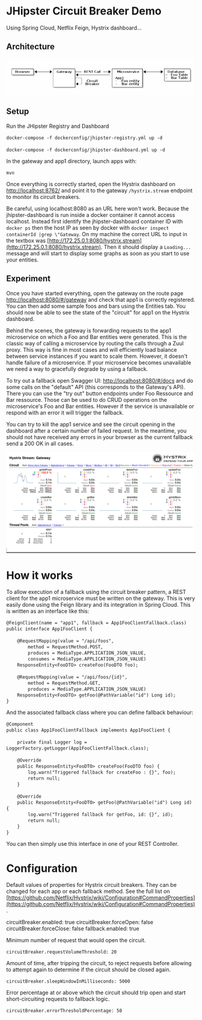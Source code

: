 # JHipster Circuit Breaker Demo

Using Spring Cloud, Netflix Feign, Hystrix dashboard...

## Architecture

![Architecture](architecture.png)

## Setup

Run the JHipster Registry and Dashboard
	
    docker-compose -f dockerconfig/jhipster-registry.yml up -d
    
    docker-compose -f dockerconfig/jhipster-dashboard.yml up -d

In the gateway and app1 directory, launch apps with:

	mvn

Once everything is correctly started, open the Hystrix dashboard on [http://localhost:8762/](http://localhost:8762/) and point it to the gateway `/hystrix.stream` endpoint to monitor its circuit breakers.

Be careful, using localhost:8080 as an URL here won't work. Because the jhipster-dashboard is run inside a docker container it cannot access localhost. Instead first identify the jhipster-dashboard container ID with `docker ps` then the host IP as seen by docker with `docker inspect containerId |grep \"Gateway`. On my machine the correct URL to input in the textbox was [http://172.25.0.1:8080/hystrix.stream](http://172.25.0.1:8080/hystrix.stream). Then it should display a `Loading...` message and will start to display some graphs as soon as you start to use your entities.

## Experiment

Once you have started everything, open the gateway on the route page [http://localhost:8080/#/gateway](http://localhost:8080/#/gateway) and check that app1 is correctly registered. You can then add some sample foos and bars using the Entities tab. You should now be able to see the state of the "circuit" for app1 on the Hystrix dashboard.

Behind the scenes, the gateway is forwarding requests to the app1 microservice on which a Foo and Bar entities were generated.
This is the classic way of calling a microservice by routing the calls through a Zuul proxy. This way is fine in most cases and will efficiently load balance between service instances if you want to scale them. However, it doesn't handle failure of a microservice. If your microservice becomes unavailable we need a way to gracefully degrade by using a fallback.

To try out a fallback open Swagger UI: [http://localhost:8080/#/docs](http://localhost:8080/#/docs) and do some calls on the "default" API (this corresponds to the Gateway's API).
There you can use the "try out" button endpoints under Foo Ressource and Bar ressource. Those can be used to do CRUD operations on the microservice's Foo and Bar entities. However if the service is unavailable or respond with an error it will trigger the fallback.

You can try to kill the app1 service and see the circuit opening in the dashboard after a certain number of failed request. In the meantime, you should not have received any errors in your browser as the current fallback send a 200 OK in all cases.

![Hystrix Dashboard](hystrix-dashboard.png)

# How it works

To allow execution of a fallback using the circuit breaker pattern, a REST client for the app1 microservice must be written on the gateway. This is very easily done using the Feign library and its integration in Spring Cloud. This is written as an interface like this:

```
@FeignClient(name = "app1", fallback = App1FooClientFallback.class)
public interface App1FooClient {

    @RequestMapping(value = "/api/foos",
        method = RequestMethod.POST,
        produces = MediaType.APPLICATION_JSON_VALUE,
        consumes = MediaType.APPLICATION_JSON_VALUE)
    ResponseEntity<FooDTO> createFoo(FooDTO foo);

    @RequestMapping(value = "/api/foos/{id}",
        method = RequestMethod.GET,
        produces = MediaType.APPLICATION_JSON_VALUE)
    ResponseEntity<FooDTO> getFoo(@PathVariable("id") Long id);
}
```

And the associated fallback class where you can define fallback behaviour:
```
@Component
public class App1FooClientFallback implements App1FooClient {

    private final Logger log = LoggerFactory.getLogger(App1FooClientFallback.class);

    @Override
    public ResponseEntity<FooDTO> createFoo(FooDTO foo) {
        log.warn("Triggered fallback for createFoo : {}", foo);
        return null;
    }

    @Override
    public ResponseEntity<FooDTO> getFoo(@PathVariable("id") Long id) {
        log.warn("Triggered fallback for getFoo, id: {}", id);
        return null;
    }
}
```
You can then simply use this interface in one of your REST Controller.


# Configuration

Default values of properties for Hystrix circuit breakers. They can be changed for each app or each fallback method. See the full list on [https://github.com/Netflix/Hystrix/wiki/Configuration#CommandProperties](https://github.com/Netflix/Hystrix/wiki/Configuration#CommandProperties).


circuitBreaker.enabled: true
circuitBreaker.forceOpen: false
circuitBreaker.forceClose: false
fallback.enabled: true

Minimum number of request that would open the circuit.

    circuitBreaker.requestVolumeThreshold: 20
    
Amount of time, after tripping the circuit, to reject requests before allowing to attempt again to determine if the circuit should be closed again.

    circuitBreaker.sleepWindowInMilliseconds: 5000
   
Error percentage at or above which the circuit should trip open and start short-circuiting requests to fallback logic.

    circuitBreaker.errorThresholdPercentage: 50